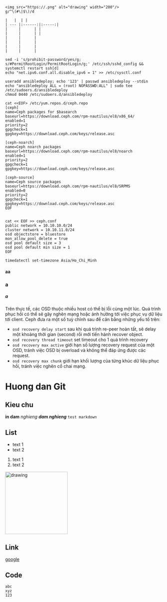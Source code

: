     <img src="https://.png" alt="drawing" width="200"/>
    g/^\(#\|$\)/d

    |   |  | |
    | --- |:------:|:-----:|
    |     |      | |
    |     |      | |
    |     |      |
    |     |      |
    |     |      |
    |     |      |
    
    sed -i 's/prohibit-password/yes/g; s/#PermitRootLogin/PermitRootLogin/g;' /etc/ssh/sshd_config && systemctl restart ssh[d]
    echo "net.ipv6.conf.all.disable_ipv6 = 1" >> /etc/sysctl.conf
    
    useradd ansibledeploy; echo '123' | passwd ansibledeploy --stdin
    echo "ansibledeploy ALL = (root) NOPASSWD:ALL" | sudo tee /etc/sudoers.d/ansibledeploy
    chmod 0440 /etc/sudoers.d/ansibledeploy
    
    cat <<EOF> /etc/yum.repos.d/ceph.repo
    [ceph]
    name=Ceph packages for $basearch
    baseurl=https://download.ceph.com/rpm-nautilus/el8/x86_64/
    enabled=1
    priority=2
    gpgcheck=1
    gpgkey=https://download.ceph.com/keys/release.asc

    [ceph-noarch]
    name=Ceph noarch packages
    baseurl=https://download.ceph.com/rpm-nautilus/el8/noarch
    enabled=1
    priority=2
    gpgcheck=1
    gpgkey=https://download.ceph.com/keys/release.asc

    [ceph-source]
    name=Ceph source packages
    baseurl=https://download.ceph.com/rpm-nautilus/el8/SRPMS
    enabled=0
    priority=2
    gpgcheck=1
    gpgkey=https://download.ceph.com/keys/release.asc
    EOF
    
    
    cat << EOF >> ceph.conf
    public network = 10.10.10.0/24
    cluster network = 10.10.11.0/24
    osd objectstore = bluestore
    mon_allow_pool_delete = true
    osd pool default size = 3
    osd pool default min size = 1
    EOF

    timedatectl set-timezone Asia/Ho_Chi_Minh
#### aa
### a
##### a

Trên thực tế, các OSD thuộc nhiều host có thể bị lỗi cùng một lúc. Quá trình phục hồi có thể sẽ gây nghẽn mạng hoặc ảnh hưởng tới việc phục vụ dữ liệu tới client. Ceph đưa ra một số tuỳ chỉnh sau để cân bằng những yếu tố trên:
- `osd recovery delay start` sau khi quá trình re-peer hoàn tất, sẽ delay một khoảng thời gian (second) rồi mới tiến hành recover object.
- `osd recovery thread timeout` set timeout cho 1 quá trình recovery
- `osd recovery max active` giới hạn số lượng recovery request của một OSD, tránh việc OSD bị overload và không thể đáp ứng được các request.
- `osd recovery max chunk` giới hạn khối lượng của từng khúc dữ liệu phục hồi, tránh việc nghẽn cổ chai mạng.  
# Huong dan Git
## Kieu chu
**in dam**
_nghieng_
**_dam nghieng_**
`test markdown`

## List
- text 1
- text 2
1. text 1
2. text 2

<img src="https://upload.wikimedia.org/wikipedia/commons/thumb/9/9b/RAID_0.svg/800px-RAID_0.svg.png" alt="drawing" width="200"/>

## Link
[google](https://google.com)

## Code
```
abc
xyz
123
```
